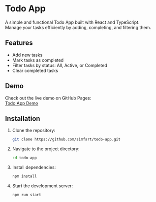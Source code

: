 # Todo App

A simple and functional Todo App built with React and TypeScript.  
Manage your tasks efficiently by adding, completing, and filtering them.

## Features

- Add new tasks
- Mark tasks as completed
- Filter tasks by status: All, Active, or Completed
- Clear completed tasks

## Demo

Check out the live demo on GitHub Pages:  
[Todo App Demo](https://simfart.github.io/todo-app)

## Installation

1. Clone the repository:

   ```bash
   git clone https://github.com/simfart/todo-app.git

   ```

2. Navigate to the project directory:

   ```bash
   cd todo-app

   ```

3. Install dependencies:

   ```bash
   npm install

   ```

4. Start the development server:
   ```bash
   npm run start
   ```
